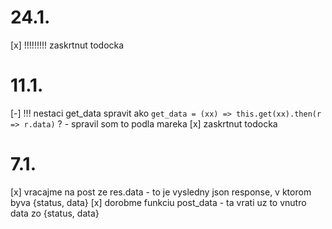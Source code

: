 

# 24.1.
[x] !!!!!!!!! zaskrtnut todocka

# 11.1.
[-] !!! nestaci get_data spravit ako `get_data = (xx) => this.get(xx).then(r => r.data)` ?
    - spravil som to podla mareka
[x] zaskrtnut todocka

# 7.1.
[x] vracajme na post ze res.data - to je vysledny json response, v ktorom byva {status, data}
[x] dorobme funkciu post_data - ta vrati uz to vnutro data zo {status, data}

